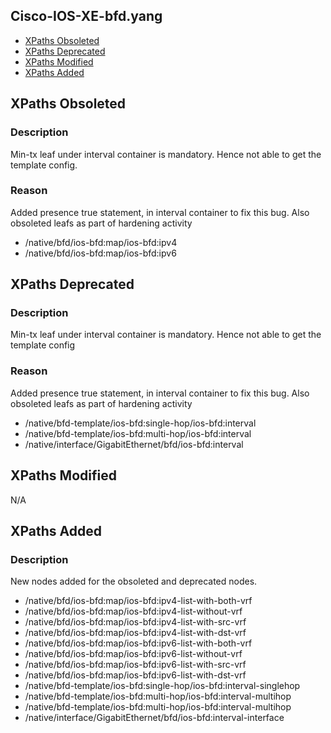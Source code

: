 ## Cisco-IOS-XE-bfd.yang


- [XPaths Obsoleted](#xpaths-obsoleted)
- [XPaths Deprecated](#xpaths-deprecated)
- [XPaths Modified](#xpaths-modified)
- [XPaths Added](#xpaths-added)

## XPaths Obsoleted

### Description

Min-tx leaf under interval container is mandatory. Hence not able to get the template config.

### Reason

Added presence true statement, in interval container to fix this bug. Also obsoleted leafs as part of hardening activity

- /native/bfd/ios-bfd:map/ios-bfd:ipv4
- /native/bfd/ios-bfd:map/ios-bfd:ipv6

## XPaths Deprecated

### Description

Min-tx leaf under interval container is mandatory. Hence not able to get the template config

### Reason

Added presence true statement, in interval container to fix this bug. Also obsoleted leafs as part of hardening activity

- /native/bfd-template/ios-bfd:single-hop/ios-bfd:interval
- /native/bfd-template/ios-bfd:multi-hop/ios-bfd:interval
- /native/interface/GigabitEthernet/bfd/ios-bfd:interval

## XPaths Modified

N/A

## XPaths Added

### Description

New nodes added for the obsoleted and deprecated nodes.

- /native/bfd/ios-bfd:map/ios-bfd:ipv4-list-with-both-vrf
- /native/bfd/ios-bfd:map/ios-bfd:ipv4-list-without-vrf
- /native/bfd/ios-bfd:map/ios-bfd:ipv4-list-with-src-vrf
- /native/bfd/ios-bfd:map/ios-bfd:ipv4-list-with-dst-vrf
- /native/bfd/ios-bfd:map/ios-bfd:ipv6-list-with-both-vrf
- /native/bfd/ios-bfd:map/ios-bfd:ipv6-list-without-vrf
- /native/bfd/ios-bfd:map/ios-bfd:ipv6-list-with-src-vrf
- /native/bfd/ios-bfd:map/ios-bfd:ipv6-list-with-dst-vrf
- /native/bfd-template/ios-bfd:single-hop/ios-bfd:interval-singlehop
- /native/bfd-template/ios-bfd:multi-hop/ios-bfd:interval-multihop
- /native/bfd-template/ios-bfd:multi-hop/ios-bfd:interval-multihop
- /native/interface/GigabitEthernet/bfd/ios-bfd:interval-interface
